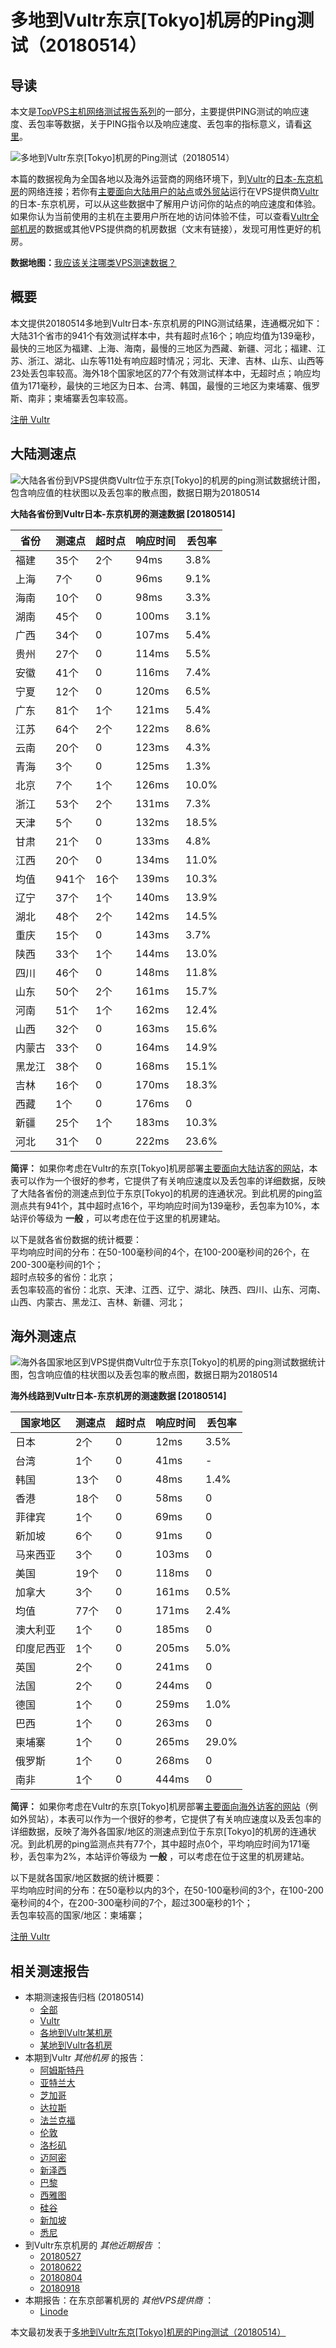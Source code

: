 #  多地到Vultr东京[Tokyo]机房的Ping测试（20180514） 

## 导读

本文是[TopVPS主机网络测试报告系列](https://vps123.top/pingtest)的一部分，主要提供PING测试的响应速度、丢包率等数据，关于PING指令以及响应速度、丢包率的指标意义，请看[这里](https://vps123.top/what-is-ping.html)。

![多地到Vultr东京\[Tokyo\]机房的Ping测试（20180514）](/images/thumbnails/to_vultr_Tokyo.png)

本篇的数据视角为全国各地以及海外运营商的网络环境下，到[Vultr](https://vps123.top/go/vultr)的[日本-东京机房](https://vps123.top/vultr-facilities.html#tokyo)的网络连接；若你有[主要面向大陆用户的站点](https://vps123.top/website-for-mainland-users.html)或[外贸站](https://vps123.top/website-for-internation-trade.html)运行在VPS提供商[Vultr](https://vps123.top/go/vultr)的日本-东京机房，可以从这些数据中了解用户访问你的站点的响应速度和体验。如果你认为当前使用的主机在主要用户所在地的访问体验不佳，可以查看[Vultr全部机房](/vultr/isp/china/20180514-vultr-isp-china.md)的数据或其他VPS提供商的机房数据（文末有链接），发现可用性更好的机房。

**数据地图：**[我应该关注哪类VPS测速数据？](https://vps123.top/find-pingtest-data-you-need.html)

## 概要

本文提供20180514多地到Vultr日本-东京机房的PING测试结果，连通概况如下：大陆31个省市的941个有效测试样本中，共有超时点16个；响应均值为139毫秒，最快的三地区为福建、上海、海南，最慢的三地区为西藏、新疆、河北；福建、江苏、浙江、湖北、山东等11处有响应超时情况；河北、天津、吉林、山东、山西等23处丢包率较高。海外18个国家地区的77个有效测试样本中，无超时点；响应均值为171毫秒，最快的三地区为日本、台湾、韩国，最慢的三地区为柬埔寨、俄罗斯、南非；柬埔寨丢包率较高。

[注册 Vultr](https://vps123.top/go/vultr/_btn1)

## 大陆测速点

![大陆各省份到VPS提供商Vultr位于东京\[Tokyo\]的机房的ping测试数据统计图，包含响应值的柱状图以及丢包率的散点图，数据日期为20180514](/images/pingtests/vultr_20180514/plot_idc_vultr_japan-tokyo_20180514_mainland.png)

**大陆各省份到Vultr日本-东京机房的测速数据 [20180514]**

省份 | 测速点 | 超时点 | 响应时间 | 丢包率  
---|---|---|---|---  
福建 | 35个 | 2个 | 94ms | 3.8%  
上海 | 7个 | 0 | 96ms | 9.1%  
海南 | 10个 | 0 | 98ms | 3.3%  
湖南 | 45个 | 0 | 100ms | 3.1%  
广西 | 34个 | 0 | 107ms | 5.4%  
贵州 | 27个 | 0 | 114ms | 5.5%  
安徽 | 41个 | 0 | 116ms | 7.4%  
宁夏 | 12个 | 0 | 120ms | 6.5%  
广东 | 81个 | 1个 | 121ms | 5.4%  
江苏 | 64个 | 2个 | 122ms | 8.6%  
云南 | 20个 | 0 | 123ms | 4.3%  
青海 | 3个 | 0 | 125ms | 1.3%  
北京 | 7个 | 1个 | 126ms | 10.0%  
浙江 | 53个 | 2个 | 131ms | 7.3%  
天津 | 5个 | 0 | 132ms | 18.5%  
甘肃 | 21个 | 0 | 133ms | 4.8%  
江西 | 20个 | 0 | 134ms | 11.0%  
均值 | 941个 | 16个 | 139ms | 10.3%  
辽宁 | 37个 | 1个 | 140ms | 13.9%  
湖北 | 48个 | 2个 | 142ms | 14.5%  
重庆 | 15个 | 0 | 143ms | 3.7%  
陕西 | 33个 | 1个 | 144ms | 13.0%  
四川 | 46个 | 0 | 148ms | 11.8%  
山东 | 50个 | 2个 | 161ms | 15.7%  
河南 | 51个 | 1个 | 162ms | 12.4%  
山西 | 32个 | 0 | 163ms | 15.6%  
内蒙古 | 33个 | 0 | 164ms | 14.9%  
黑龙江 | 38个 | 0 | 168ms | 15.1%  
吉林 | 16个 | 0 | 170ms | 18.3%  
西藏 | 1个 | 0 | 176ms | 0  
新疆 | 25个 | 1个 | 183ms | 10.3%  
河北 | 31个 | 0 | 222ms | 23.6%  
  
**简评：** 如果你考虑在Vultr的东京[Tokyo]机房部署[主要面向大陆访客的网站](website-for-mainland-users.html)，本表可以作为一个很好的参考，它提供了有关响应速度以及丢包率的详细数据，反映了大陆各省份的测速点到位于东京[Tokyo]的机房的连通状况。到此机房的ping监测点共有941个，其中超时点16个，平均响应时间为139毫秒，丢包率为10%，本站评价等级为 **一般** ，可以考虑在位于这里的机房建站。

以下是就各省份数据的统计概要：  
平均响应时间的分布：在50-100毫秒间的4个，在100-200毫秒间的26个，在200-300毫秒间的1个；  
超时点较多的省份：北京；  
丢包率较高的省份：北京、天津、江西、辽宁、湖北、陕西、四川、山东、河南、山西、内蒙古、黑龙江、吉林、新疆、河北；

## 海外测速点

![海外各国家地区到VPS提供商Vultr位于东京\[Tokyo\]的机房的ping测试数据统计图，包含响应值的柱状图以及丢包率的散点图，数据日期为20180514](/images/pingtests/vultr_20180514/plot_idc_vultr_japan-tokyo_20180514_overseas.png)

**海外线路到Vultr日本-东京机房的测速数据 [20180514]**

国家地区 | 测速点 | 超时点 | 响应时间 | 丢包率  
---|---|---|---|---  
日本 | 2个 | 0 | 12ms | 3.5%  
台湾 | 1个 | 0 | 41ms | -  
韩国 | 13个 | 0 | 48ms | 1.4%  
香港 | 18个 | 0 | 58ms | 0  
菲律宾 | 1个 | 0 | 69ms | 0  
新加坡 | 6个 | 0 | 91ms | 0  
马来西亚 | 3个 | 0 | 103ms | 0  
美国 | 19个 | 0 | 118ms | 0  
加拿大 | 3个 | 0 | 161ms | 0.5%  
均值 | 77个 | 0 | 171ms | 2.4%  
澳大利亚 | 1个 | 0 | 185ms | 0  
印度尼西亚 | 1个 | 0 | 205ms | 5.0%  
英国 | 2个 | 0 | 241ms | 0  
法国 | 2个 | 0 | 244ms | 0  
德国 | 1个 | 0 | 259ms | 1.0%  
巴西 | 1个 | 0 | 263ms | 0  
柬埔寨 | 1个 | 0 | 265ms | 29.0%  
俄罗斯 | 1个 | 0 | 268ms | 0  
南非 | 1个 | 0 | 444ms | 0  
  
**简评：** 如果你考虑在Vultr的东京[Tokyo]机房部署[主要面向海外访客的网站](https://vps123.top/website-for-internation-trade.html)（例如外贸站），本表可以作为一个很好的参考，它提供了有关响应速度以及丢包率的详细数据，反映了海外各国家/地区的测速点到位于东京[Tokyo]的机房的连通状况。到此机房的ping监测点共有77个，其中超时点0个，平均响应时间为171毫秒，丢包率为2%，本站评价等级为 **一般** ，可以考虑在位于这里的机房建站。

以下是就各国家/地区数据的统计概要：  
平均响应时间的分布：在50毫秒以内的3个，在50-100毫秒间的3个，在100-200毫秒间的4个，在200-300毫秒间的7个，超过300毫秒的1个；  
丢包率较高的国家/地区：柬埔寨；

[注册 Vultr](https://vps123.top/go/vultr/_btn2)

## 相关测速报告

  * 本期测速报告归档 (20180514) 
    * [全部](https://vps123.top/pingtests/20180514 "本期各VPS提供商全部测速报告")
    * [Vultr](https://vps123.top/pingtests/idc-vultr/20180514 "本期Vultr的全部测速报告")
    * [各地到Vultr某机房](https://vps123.top/pingtests/idc-vultr/isp-global/20180514 "以Vultr某机房为关注对象的视角，横向比较大陆各省份、海外各国家地区")
    * [某地到Vultr各机房](https://vps123.top/pingtests/idc-vultr/facility-all/20180514 "以大陆某省份为关注对象的视角，横向比较Vultr各机房")
  * 本期到Vultr _其他机房_ 的报告： 
    * [阿姆斯特丹](/vultr/idc/amsterdam/20180514-vultr-idc-amsterdam.md "多地到Vultr阿姆斯特丹机房的Ping测试 20180514")
    * [亚特兰大](/vultr/idc/atlanta/20180514-vultr-idc-atlanta.md "多地到Vultr亚特兰大机房的Ping测试 20180514")
    * [芝加哥](/vultr/idc/chicago/20180514-vultr-idc-chicago.md "多地到Vultr芝加哥机房的Ping测试 20180514")
    * [达拉斯](/vultr/idc/dallas/20180514-vultr-idc-dallas.md "多地到Vultr达拉斯机房的Ping测试 20180514")
    * [法兰克福](/vultr/idc/frankfurt/20180514-vultr-idc-frankfurt.md "多地到Vultr法兰克福机房的Ping测试 20180514")
    * [伦敦](/vultr/idc/london/20180514-vultr-idc-london.md "多地到Vultr伦敦机房的Ping测试 20180514")
    * [洛杉矶](/vultr/idc/losangeles/20180514-vultr-idc-losangeles.md "多地到Vultr洛杉矶机房的Ping测试 20180514")
    * [迈阿密](/vultr/idc/miami/20180514-vultr-idc-miami.md "多地到Vultr迈阿密机房的Ping测试 20180514")
    * [新泽西](/vultr/idc/newjersey/20180514-vultr-idc-newjersey.md "多地到Vultr新泽西机房的Ping测试 20180514")
    * [巴黎](/vultr/idc/paris/20180514-vultr-idc-paris.md "多地到Vultr巴黎机房的Ping测试 20180514")
    * [西雅图](/vultr/idc/seattle/20180514-vultr-idc-seattle.md "多地到Vultr西雅图机房的Ping测试 20180514")
    * [硅谷](/vultr/idc/siliconvalley/20180514-vultr-idc-siliconvalley.md "多地到Vultr硅谷机房的Ping测试 20180514")
    * [新加坡](/vultr/idc/singapore/20180514-vultr-idc-singapore.md "多地到Vultr新加坡机房的Ping测试 20180514")
    * [悉尼](/vultr/idc/sydney/20180514-vultr-idc-sydney.md "多地到Vultr悉尼机房的Ping测试 20180514")
  * 到Vultr东京机房的 _其他近期报告_ ： 
    * [20180527](/vultr/idc/tokyo/20180527-vultr-idc-tokyo.md "多地到Vultr东京机房的Ping测试 20180527")
    * [20180622](/vultr/idc/tokyo/20180622-vultr-idc-tokyo.md "多地到Vultr东京机房的Ping测试 20180622")
    * [20180804](/vultr/idc/tokyo/20180804-vultr-idc-tokyo.md "多地到Vultr东京机房的Ping测试 20180804")
    * [20180918](/vultr/idc/tokyo/20180918-vultr-idc-tokyo.md "多地到Vultr东京机房的Ping测试 20180918")
  * 本期报告：在东京部署机房的 _其他VPS提供商_ ： 
    * [Linode](/linode/idc/tokyo/20180514-linode-idc-tokyo.md "多地到Linode东京机房的Ping测试 20180514")



本文最初发表于[多地到Vultr东京[Tokyo]机房的Ping测试（20180514）](https://vps123.top/pingtest/20180514-vultr-idc-tokyo.html)
